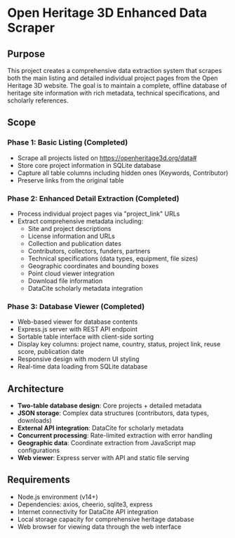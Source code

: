 # Open Heritage 3D Enhanced Data Scraper

## Purpose
This project creates a comprehensive data extraction system that scrapes both the main listing and detailed individual project pages from the Open Heritage 3D website. The goal is to maintain a complete, offline database of heritage site information with rich metadata, technical specifications, and scholarly references.

## Scope
### Phase 1: Basic Listing (Completed)
- Scrape all projects listed on https://openheritage3d.org/data#
- Store core project information in SQLite database
- Capture all table columns including hidden ones (Keywords, Contributor)
- Preserve links from the original table

### Phase 2: Enhanced Detail Extraction (Completed)
- Process individual project pages via "project_link" URLs
- Extract comprehensive metadata including:
  - Site and project descriptions
  - License information and URLs
  - Collection and publication dates
  - Contributors, collectors, funders, partners
  - Technical specifications (data types, equipment, file sizes)
  - Geographic coordinates and bounding boxes
  - Point cloud viewer integration
  - Download file information
  - DataCite scholarly metadata integration

### Phase 3: Database Viewer (Completed)
- Web-based viewer for database contents
- Express.js server with REST API endpoint
- Sortable table interface with client-side sorting
- Display key columns: project name, country, status, project link, reuse score, publication date
- Responsive design with modern UI styling
- Real-time data loading from SQLite database

## Architecture
- **Two-table database design**: Core projects + detailed metadata
- **JSON storage**: Complex data structures (contributors, data types, downloads)
- **External API integration**: DataCite for scholarly metadata
- **Concurrent processing**: Rate-limited extraction with error handling
- **Geographic data**: Coordinate extraction from JavaScript map configurations
- **Web viewer**: Express server with API and static file serving

## Requirements
- Node.js environment (v14+)
- Dependencies: axios, cheerio, sqlite3, express
- Internet connectivity for DataCite API integration
- Local storage capacity for comprehensive heritage database
- Web browser for viewing data through the web interface

